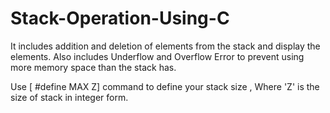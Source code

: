 # Stack-Operation-Using-C
It includes addition and deletion of elements from the stack and display the elements. Also includes Underflow and Overflow Error to prevent using more memory space than the stack has.

Use [ #define MAX Z] command to define your stack size , Where 'Z' is the size of stack in integer form.
